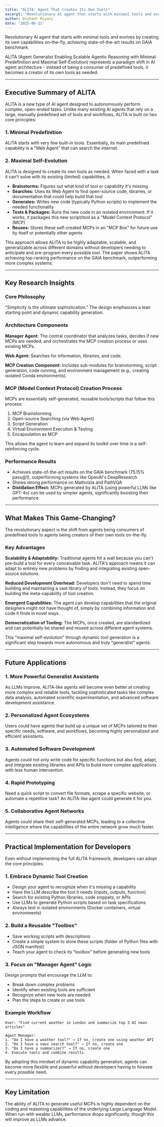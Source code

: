 ```yaml
---
title: "ALITA: Agent That Creates Its Own Tools"
excerpt: "Revolutionary AI agent that starts with minimal tools and evolves by creating its own capabilities on-the-fly, achieving state-of-the-art results on GAIA benchmark."
author: Dishant Miyani
date: "2025-06-21"
---
```


Revolutionary AI agent that starts with minimal tools and evolves by creating its own capabilities on-the-fly, achieving state-of-the-art results on GAIA benchmark.

ALITA (Agent Generalist Enabling Scalable Agentic Reasoning with Minimal Predefinition and Maximal Self-Evolution) represents a paradigm shift in AI agent architecture - instead of being a consumer of predefined tools, it becomes a creator of its own tools as needed.

---

## Executive Summary of ALITA

ALITA is a new type of AI agent designed to autonomously perform complex, open-ended tasks. Unlike many existing AI agents that rely on a large, manually predefined set of tools and workflows, ALITA is built on two core principles:

### 1. Minimal Predefinition
ALITA starts with very few built-in tools. Essentially, its main predefined capability is a "Web Agent" that can search the internet.

### 2. Maximal Self-Evolution
ALITA is designed to create its own tools as needed. When faced with a task it can't solve with its existing (limited) capabilities, it:

- **Brainstorms:** Figures out what kind of tool or capability it's missing
- **Searches:** Uses its Web Agent to find open-source code, libraries, or documentation that could help build that tool
- **Generates:** Writes new code (typically Python scripts) to implement the needed functionality  
- **Tests & Packages:** Runs the new code in an isolated environment. If it works, it packages this new script/tool as a "Model Context Protocol" (MCP)
- **Reuses:** Stores these self-created MCPs in an "MCP Box" for future use by itself or potentially other agents

This approach allows ALITA to be highly adaptable, scalable, and generalizable across different domains without developers needing to anticipate and pre-program every possible tool. The paper shows ALITA achieving top-ranking performance on the GAIA benchmark, outperforming more complex systems.

---

## Key Research Insights

### Core Philosophy
"Simplicity is the ultimate sophistication." The design emphasizes a lean starting point and dynamic capability generation.

### Architecture Components

**Manager Agent:** The central coordinator that analyzes tasks, decides if new MCPs are needed, and orchestrates the MCP creation process or uses existing MCPs.

**Web Agent:** Searches for information, libraries, and code.

**MCP Creation Component:** Includes sub-modules for brainstorming, script generation, code running, and environment management (e.g., creating isolated Conda environments).

### MCP (Model Context Protocol) Creation Process

MCPs are essentially self-generated, reusable tools/scripts that follow this process:
1. MCP Brainstorming 
2. Open-source Searching (via Web Agent)
3. Script Generation
4. Virtual Environment Execution & Testing
5. Encapsulation as MCP

This allows the agent to learn and expand its toolkit over time in a self-reinforcing cycle.

### Performance Results

- Achieves state-of-the-art results on the GAIA benchmark (75.15% pass@1), outperforming systems like OpenAI's DeepResearch
- Shows strong performance on Mathvista and PathVQA
- **Distillation Effect:** MCPs generated by ALITA (using powerful LLMs like GPT-4o) can be used by simpler agents, significantly boosting their performance

---

## What Makes This Game-Changing?

The revolutionary aspect is the shift from agents being consumers of predefined tools to agents being creators of their own tools on-the-fly.

### Key Advantages

**Scalability & Adaptability:** Traditional agents hit a wall because you can't pre-build a tool for every conceivable task. ALITA's approach means it can adapt to entirely new problems by finding and integrating existing open-source solutions.

**Reduced Development Overhead:** Developers don't need to spend time building and maintaining a vast library of tools. Instead, they focus on building the meta-capability of tool creation.

**Emergent Capabilities:** The agent can develop capabilities that the original designers might not have thought of, simply by combining information and code it finds in novel ways.

**Democratization of Tooling:** The MCPs, once created, are standardized and can potentially be shared and reused across different agent systems.

This "maximal self-evolution" through dynamic tool generation is a significant step towards more autonomous and truly "generalist" agents.

---

## Future Applications

### 1. More Powerful Generalist Assistants
As LLMs improve, ALITA-like agents will become even better at creating more complex and reliable tools, tackling sophisticated tasks like complex data analysis, automated scientific experimentation, and advanced software development assistance.

### 2. Personalized Agent Ecosystems
Users could have agents that build up a unique set of MCPs tailored to their specific needs, software, and workflows, becoming highly personalized and efficient assistants.

### 3. Automated Software Development
Agents could not only write code for specific functions but also find, adapt, and integrate existing libraries and APIs to build more complex applications with less human intervention.

### 4. Rapid Prototyping
Need a quick script to convert file formats, scrape a specific website, or automate a repetitive task? An ALITA-like agent could generate it for you.

### 5. Collaborative Agent Networks
Agents could share their self-generated MCPs, leading to a collective intelligence where the capabilities of the entire network grow much faster.

---

## Practical Implementation for Developers

Even without implementing the full ALITA framework, developers can adopt the core principles:

### 1. Embrace Dynamic Tool Creation
- Design your agent to recognize when it's missing a capability
- Have the LLM describe the tool it needs (inputs, outputs, function)
- Search for existing Python libraries, code snippets, or APIs
- Use LLMs to generate Python scripts based on task specifications
- Always test in isolated environments (Docker containers, virtual environments)

### 2. Build a Reusable "Toolbox"
- Save working scripts with descriptions
- Create a simple system to store these scripts (folder of Python files with JSON manifest)
- Teach your agent to check its "toolbox" before generating new tools

### 3. Focus on "Manager Agent" Logic
Design prompts that encourage the LLM to:
- Break down complex problems
- Identify when existing tools are sufficient
- Recognize when new tools are needed
- Plan the steps to create or use tools

### Example Workflow
```
User: "Find current weather in London and summarize top 3 AI news articles"

Agent Manager:
1. "Do I have a weather tool?" → If no, create one using weather API
2. "Do I have a news search tool?" → If no, create one
3. "Do I have a summarizer?" → If no, create one
4. Execute tools and combine results
```

By adopting this mindset of dynamic capability generation, agents can become more flexible and powerful without developers having to foresee every possible need.

---

## Key Limitation

The ability of ALITA to generate useful MCPs is highly dependent on the coding and reasoning capabilities of the underlying Large Language Model. When run with weaker LLMs, performance drops significantly, though this will improve as LLMs advance.